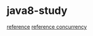 # java8-study

[reference](https://github.com/winterbe/java8-tutorial)
[reference concurrency](http://winterbe.com/posts/2015/04/07/java8-concurrency-tutorial-thread-executor-examples/)